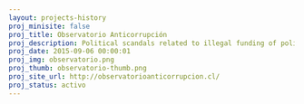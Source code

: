 ```yaml
---
layout: projects-history
proj_minisite: false
proj_title: Observatorio Anticorrupción
proj_description: Political scandals related to illegal funding of politics have shaken Chile in the last few years. Observatorio Anticorrupción, a tool developed in alliance with Espacio Público, follows how our laws are changing to follow the suggestions made by an Anti Corruption Board convened by the government.
proj_date: 2015-09-06 00:00:01
proj_img: observatorio.png
proj_thumb: observatorio-thumb.png
proj_site_url: http://observatorioanticorrupcion.cl/
proj_status: activo
---
```

